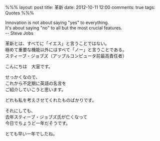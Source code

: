 %%%
layout: post
title: 革新
date: 2012-10-11 12:00
comments: true
tags: Quotes
%%%

Innovation is not about saying "yes" to everything. <br />
It's about saying "no" to all but the most crucial features. <br />
-- Steve Jobs

革新とは、すべてに「イエス」と言うことではない。<br />
極めて重要な機能以外にはすべて「ノー」と言うことである。<br />
スティーブ・ジョブズ（アップルコンピュータ前最高責任者）

こんにちは　大室です。

せっかくなので、<br />
これから不定期に英語の名言を<br />
ご紹介していこうと思います。

どれも私を考えさせてくれたものばかりです。

それにしても、<br />
去年スティーブ・ジョブズ氏が亡くなって<br />
今日でちょうど一年だそうです。

とても早い一年でしたね。
